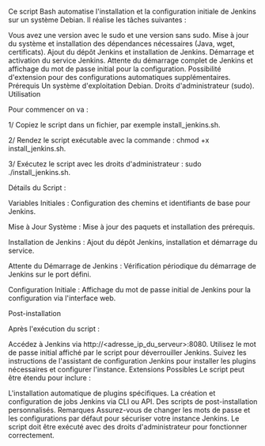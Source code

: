 Ce script Bash automatise l'installation et la configuration initiale de Jenkins sur un système Debian. Il réalise les tâches suivantes :

Vous avez une version avec le sudo et une version sans sudo.
Mise à jour du système et installation des dépendances nécessaires (Java, wget, certificats).
Ajout du dépôt Jenkins et installation de Jenkins.
Démarrage et activation du service Jenkins.
Attente du démarrage complet de Jenkins et affichage du mot de passe initial pour la configuration.
Possibilité d'extension pour des configurations automatiques supplémentaires.
Prérequis
Un système d'exploitation Debian.
Droits d'administrateur (sudo).
Utilisation



Pour commencer on va :

1/ Copiez le script dans un fichier, par exemple install_jenkins.sh.

2/ Rendez le script exécutable avec la commande : chmod +x install_jenkins.sh.

3/ Exécutez le script avec les droits d'administrateur : sudo ./install_jenkins.sh.

Détails du Script :

Variables Initiales : Configuration des chemins et identifiants de base pour Jenkins.

Mise à Jour Système : Mise à jour des paquets et installation des prérequis.

Installation de Jenkins : Ajout du dépôt Jenkins, installation et démarrage du service.

Attente du Démarrage de Jenkins : Vérification périodique du démarrage de Jenkins sur le port défini.

Configuration Initiale : Affichage du mot de passe initial de Jenkins pour la configuration via l'interface web.

Post-installation



Après l'exécution du script :

Accédez à Jenkins via http://<adresse_ip_du_serveur>:8080.
Utilisez le mot de passe initial affiché par le script pour déverrouiller Jenkins.
Suivez les instructions de l'assistant de configuration Jenkins pour installer les plugins nécessaires et configurer l'instance.
Extensions Possibles
Le script peut être étendu pour inclure :

L'installation automatique de plugins spécifiques.
La création et configuration de jobs Jenkins via CLI ou API.
Des scripts de post-installation personnalisés.
Remarques
Assurez-vous de changer les mots de passe et les configurations par défaut pour sécuriser votre instance Jenkins.
Le script doit être exécuté avec des droits d'administrateur pour fonctionner correctement.